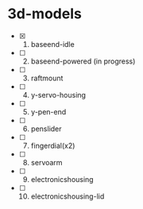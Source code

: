 # 3d-models

- [x] 1. baseend-idle
- [ ] 2. baseend-powered (in progress)
- [ ] 3. raftmount
- [ ] 4. y-servo-housing
- [ ] 5. y-pen-end
- [ ] 6. penslider
- [ ] 7. fingerdial(x2)
- [ ] 8. servoarm
- [ ] 9. electronicshousing
- [ ] 10. electronicshousing-lid
